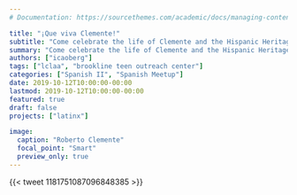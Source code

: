 ```yaml
---
# Documentation: https://sourcethemes.com/academic/docs/managing-content/

title: "¡Que viva Clemente!"
subtitle: "Come celebrate the life of Clemente and the Hispanic Heritage Month"
summary: "Come celebrate the life of Clemente and the Hispanic Heritage Month"
authors: ["icaoberg"]
tags: ["lclaa", "brookline teen outreach center"]
categories: ["Spanish II", "Spanish Meetup"]
date: 2019-10-12T10:00:00-00:00
lastmod: 2019-10-12T10:00:00-00:00
featured: true
draft: false
projects: ["latinx"]

image:
  caption: "Roberto Clemente"
  focal_point: "Smart"
  preview_only: true
---
```


{{< tweet 1181751087096848385 >}}
